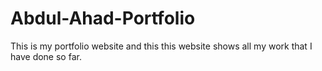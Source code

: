 # Abdul-Ahad-Portfolio
This is my portfolio website and this this website shows all my work that I have done so far.

